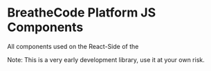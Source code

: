 # BreatheCode Platform JS Components

All components used on the React-Side of the 

Note: This is a very early development library, use it at your own risk.